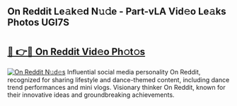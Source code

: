 ## On Reddit Le𝚊k𝚎d N𝚞𝚍e - Part-vLA Vid𝚎o Le𝚊ks Photos UGI7S

# <h2><a href="http://fbczyrc.evod.top/?m=On+Reddit">🔗 👉🔴 On Reddit Vid𝚎o Ph𝚘t𝚘s</a></h2>

[![On Reddit N𝚞d𝚎s](https://i.imgur.com/8V9OHl7.gif)](http://fbczyrc.evod.top/?m=On+Reddit)
Influential social media personality On Reddit, recognized for sharing lifestyle and dance-themed content, including dance trend performances and mini vlogs. Visionary thinker On Reddit, known for their innovative ideas and groundbreaking achievements. 

